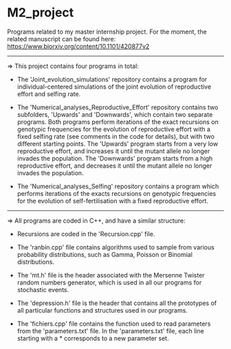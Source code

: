 # M2_project

Programs related to my master internship project. For the moment, the related manuscript can be found here: https://www.biorxiv.org/content/10.1101/420877v2 

--------------------------------------------------------------------------------------------------

=> This project contains four programs in total:

- The 'Joint_evolution_simulations' repository contains a program for individual-centered simulations of the joint evolution of reproductive effort and selfing rate.

- The 'Numerical_analyses_Reproductive_Effort' repository contains two subfolders, 'Upwards' and 'Downwards', which contain two separate programs. Both programs perform iterations of the exact recursions on genotypic frequencies for the evolution of reproductive effort with a fixed selfing rate (see comments in the code for details), but with two different starting points. The 'Upwards' program starts from a very low reproductive effort, and increases it until the mutant allele no longer invades the population. The 'Downwards' program starts from a high reproductive effort, and decreases it until the mutant allele no longer invades the population.

- The 'Numerical_analyses_Selfing' repository contains a program which performs iterations of the exacts recursions on genotypic frequencies for the evolution of self-fertilisation with a fixed reproductive effort.

--------------------------------------------------------------------------------------------------

=> All programs are coded in C++, and have a similar structure:

- Recursions are coded in the 'Recursion.cpp' file. 

- The 'ranbin.cpp' file contains algorithms used to sample from various probability distributions, such as Gamma, Poisson or Binomial distributions. 

- The 'mt.h' file is the header associated with the Mersenne Twister random numbers generator, which is used in all our programs for stochastic events. 

- The 'depression.h' file is the header that contains all the prototypes of all particular functions and structures used in our programs.

- The 'fichiers.cpp' file contains the function used to read parameters from the 'parameters.txt' file. In the 'parameters.txt' file, each line starting with a * corresponds to a new parameter set.


